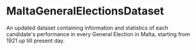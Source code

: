 # MaltaGeneralElectionsDataset
An updated dataset containing information and statistics of each candidate's performance in every General Election in Malta, starting from 1921 up till present day.
